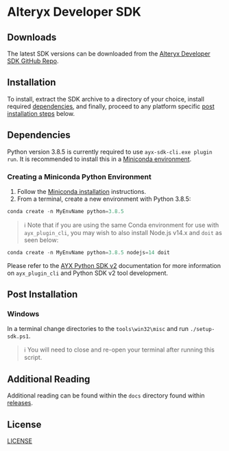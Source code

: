 # Alteryx Developer SDK

## Downloads
The latest SDK versions can be downloaded from the [Alteryx Developer SDK GitHub Repo](https://github.com/alteryx/ayx-developer-sdk).
## Installation
To install, extract the SDK archive to a directory of your choice, install required [dependencies](#dependencies), and finally, proceed to any platform specific [post installation steps](#post-installation) below.

## Dependencies
Python version 3.8.5 is currently required to use `ayx-sdk-cli.exe plugin run`. It is recommended to install this in a [Miniconda environment](#creating-a-miniconda-python-environment).

### Creating a Miniconda Python Environment
1. Follow the [Miniconda installation](https://docs.conda.io/en/latest/miniconda.html) instructions.
2. From a terminal, create a new environment with Python 3.8.5:

```powershell
conda create -n MyEnvName python=3.8.5
```

> :information_source: Note that if you are using the same Conda environment for use with `ayx_plugin_cli`, you may wish to also install Node.js v14.x and `doit` as seen below:
```powershell
conda create -n MyEnvName python=3.8.5 nodejs=14 doit
```

Please refer to the [AYX Python SDK v2](https://help.alteryx.com/developer-help/ayx-python-sdk-v2) documentation for more information on `ayx_plugin_cli` and Python SDK v2 tool development.

## Post Installation
### Windows
In a terminal change directories to the `tools\win32\misc` and run `./setup-sdk.ps1`.

> :information_source: You will need to close and re-open your terminal after running this script.

## Additional Reading
Additional reading can be found within the `docs` directory found within [releases](https://github.com/alteryx/ayx-developer-sdk/releases).

## License
[LICENSE](LICENSE.txt)